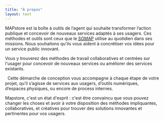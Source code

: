 ```yaml
---
title: "À propos"
layout: text
---
```


MAPstore est la boîte à outils de l’agent qui souhaite transformer l’action publique et concevoir de nouveaux services adaptés à ses usagers. Ces méthodes et outils sont ceux que le <a href="https://modernisation.gouv.fr"><abbr title="Secrétariat Général pour la Modernisation de l'Action Publique">SGMAP</abbr></a> utilise au quotidien dans ses missions. Nous souhaitons qu'ils vous aident à concrétiser vos idées pour un service public innovant.

Vous y trouverez des méthodes de travail collaboratives et centrées sur l'usager pour concevoir de nouveaux services ou améliorer des services existants.

  Cette démarche de conception vous accompagne à chaque étape de votre projet, qu’il s’agisse de services aux usagers, d’outils numériques, d’espaces physiques, ou encore de process internes.

Mapstore, c'est un état d'esprit : c'est être convaincu que vous pouvez changer les choses et avoir à votre disposition des méthodes impliquantes, collaboratives, et créatives pour trouver des solutions innovantes et pertinentes pour vos usagers.